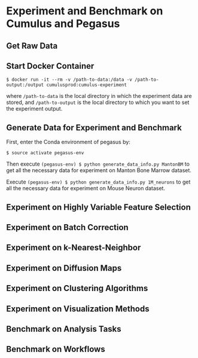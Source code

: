 # Experiment and Benchmark on Cumulus and Pegasus

## Get Raw Data

## Start Docker Container

`
	$ docker run -it --rm -v /path-to-data:/data -v /path-to-output:/output cumulusprod:cumulus-experiment
`

where ``/path-to-data`` is the local directory in which the experiment data are stored, and ``/path-to-output`` is the local directory to which you want to set the experiment output.

## Generate Data for Experiment and Benchmark

First, enter the Conda environment of pegasus by:

`
	$ source activate pegasus-env
`

Then execute
`
	(pegasus-env) $ python generate_data_info.py MantonBM
`
to get all the necessary data for experiment on Manton Bone Marrow dataset.

Execute
`
	(pegasus-env) $ python generate_data_info.py 1M_neurons
`
to get all the necessary data for experiment on Mouse Neuron dataset.

## Experiment on Highly Variable Feature Selection

## Experiment on Batch Correction

## Experiment on k-Nearest-Neighbor

## Experiment on Diffusion Maps

## Experiment on Clustering Algorithms

## Experiment on Visualization Methods

## Benchmark on Analysis Tasks

## Benchmark on Workflows